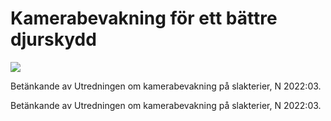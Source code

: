 # Kamerabevakning för ett bättre djurskydd

![](/contentassets/a8f32ff9e6a74d599ee1d9fb072ca5ae/sou-2023-27.jpg?width=150&quality=85)

Betänkande av Utredningen om kamerabevakning på slakterier, N 2022:03.

Betänkande av Utredningen om kamerabevakning på slakterier, N 2022:03.
